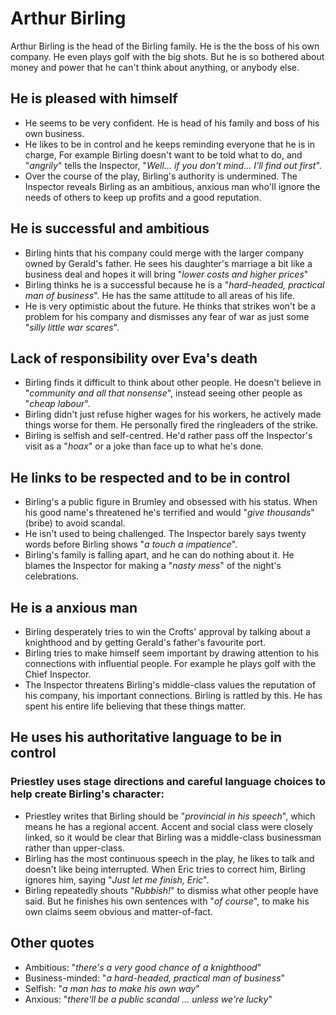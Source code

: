 # Arthur Birling

Arthur Birling is the head of the Birling family. He is the the boss of his own company. He even plays golf with the big shots. But he is so bothered about money and power that he can't think about anything, or anybody else.

## He is pleased with himself

- He seems to be very confident. He is head of his family and boss of his own business.
- He likes to be in control and he keeps reminding everyone that he is in charge, For example Birling doesn't want to be told what to do, and "_angrily_" tells the Inspector, "_Well... if you don't mind... I'll find out first_".
- Over the course of the play, Birling's authority is undermined. The Inspector reveals Birling as an ambitious, anxious man who'll ignore the needs of others to keep up profits and a good reputation.

## He is successful and ambitious

- Birling hints that his company could merge with the larger company owned by Gerald's father. He sees his daughter's marriage a bit like a business deal and hopes it will bring "_lower costs and higher prices_"
- Birling thinks he is a successful because he is a "_hard-headed, practical man of business_". He has the same attitude to all areas of his life.
- He is very optimistic about the future. He thinks that strikes won't be a problem for his company and dismisses any fear of war as just some "_silly little war scares_".

## Lack of responsibility over Eva's death

- Birling finds it difficult to think about other people. He doesn't believe in "_community and all that nonsense_", instead seeing other people as "_cheap labour_".
- Birling didn't just refuse higher wages for his workers, he actively made things worse for them. He personally fired the ringleaders of the strike.
- Birling is selfish and self-centred. He'd rather pass off the Inspector's visit as a "_hoax_" or a joke than face up to what he's done.

## He links to be respected and to be in control

- Birling's a public figure in Brumley and obsessed with his status. When his good name's threatened he's terrified and would "_give thousands_" (bribe) to avoid scandal.
- He isn't used to being challenged. The Inspector barely says twenty words before Birling shows "_a touch a impatience_".
- Birling's family is falling apart, and he can do nothing about it. He blames the Inspector for making a "_nasty mess_" of the night's celebrations.

## He is a anxious man

- Birling desperately tries to win the Crofts' approval by talking about a knighthood and by getting Gerald's father's favourite port.
- Birling tries to make himself seem important by drawing attention to his connections with influential people. For example he plays golf with the Chief Inspector.
- The Inspector threatens Birling's middle-class values the reputation of his company, his important connections. Birling is rattled by this. He has spent his entire life believing that these things matter.

## He uses his authoritative language to be in control

### Priestley uses stage directions and careful language choices to help create Birling's character:

- Priestley writes that Birling should be "_provincial in his speech_", which means he has a regional accent. Accent and social class were closely linked, so it would be clear that Birling was a middle-class businessman rather than upper-class.
- Birling has the most continuous speech in the play, he likes to talk and doesn't like being interrupted. When Eric tries to correct him, Birling ignores him, saying "_Just let me finish, Eric_".
- Birling repeatedly shouts "_Rubbish!_" to dismiss what other people have said. But he finishes his own sentences with "_of course_", to make his own claims seem obvious and matter-of-fact.

## Other quotes

- Ambitious: "_there's a very good chance of a knighthood_"
- Business-minded: "_a hard-headed, practical man of business_"
- Selfish: "_a man has to make his own way_"
- Anxious: "_there'll be a public scandal ... unless we're lucky_"

